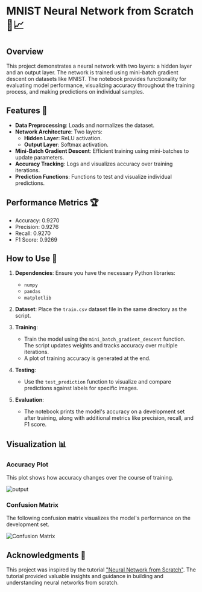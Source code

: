 # MNIST Neural Network from Scratch 🧠📈
## Overview
This project demonstrates a neural network with two layers: a hidden layer and an output layer. The network is trained using mini-batch gradient descent on datasets like MNIST. The notebook provides functionality for evaluating model performance, visualizing accuracy throughout the training process, and making predictions on individual samples.

## Features 🌟
- **Data Preprocessing**: Loads and normalizes the dataset.
- **Network Architecture**: Two layers:
  - **Hidden Layer**: ReLU activation.
  - **Output Layer**: Softmax activation.
- **Mini-Batch Gradient Descent**: Efficient training using mini-batches to update parameters.
- **Accuracy Tracking**: Logs and visualizes accuracy over training iterations.
- **Prediction Functions**: Functions to test and visualize individual predictions.

## Performance Metrics 🏆
- Accuracy: 0.9270
- Precision: 0.9276
- Recall: 0.9270
- F1 Score: 0.9269

## How to Use 🚀

1. **Dependencies**: Ensure you have the necessary Python libraries:
   - `numpy`
   - `pandas`
   - `matplotlib`

2. **Dataset**: Place the `train.csv` dataset file in the same directory as the script.

3. **Training**:
   - Train the model using the `mini_batch_gradient_descent` function. The script updates weights and tracks accuracy over multiple iterations.
   - A plot of training accuracy is generated at the end.

4. **Testing**:
   - Use the `test_prediction` function to visualize and compare predictions against labels for specific images.

5. **Evaluation**:
   - The notebook prints the model's accuracy on a development set after training, along with additional metrics like precision, recall, and F1 score.

## Visualization 📊

### Accuracy Plot
This plot shows how accuracy changes over the course of training.

![output](https://github.com/user-attachments/assets/b4067f4b-33bd-40d1-95d2-88ac4246dd6c)

### Confusion Matrix
The following confusion matrix visualizes the model's performance on the development set.

![Confusion Matrix ](https://github.com/user-attachments/assets/3647a78c-7ce5-4140-96d7-174e2afa5741)



## Acknowledgments 🙏

This project was inspired by the tutorial ["Neural Network from Scratch"](https://youtu.be/w8yWXqWQYmU?si=KrLP3YH__NWwqawO). The tutorial provided valuable insights and guidance in building and understanding neural networks from scratch.
